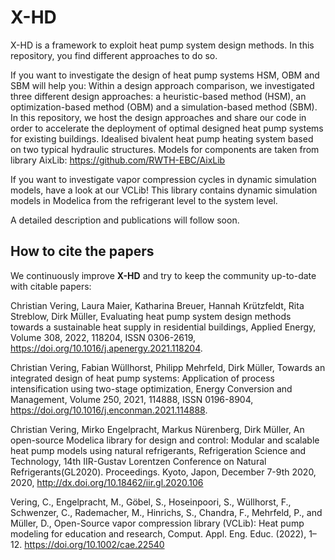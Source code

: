 # X-HD

X-HD is a framework to exploit heat pump system design methods. In this repository, you find different approaches to do so.

If you want to investigate the design of heat pump systems HSM, OBM and SBM will help you:
Within a design approach comparison, we investigated three different design approaches: a heuristic-based method (HSM), an optimization-based method (OBM) and a simulation-based method (SBM). In this repository, we host the design approaches and share our code in order to accelerate the deployment of optimal designed heat pump systems for existing buildings. Idealised bivalent heat pump heating system based on two typical hydraulic structures. Models for components are taken from library AixLib: https://github.com/RWTH-EBC/AixLib

If you want to investigate vapor compression cycles in dynamic simulation models, have a look at our VCLib!
This library contains dynamic simulation models in Modelica from the refrigerant level to the system level.


A detailed description and publications will follow soon.

## How to cite the papers

We continuously improve **X-HD** and try to keep the community up-to-date with citable papers:

Christian Vering, Laura Maier, Katharina Breuer, Hannah Krützfeldt, Rita Streblow, Dirk Müller,
Evaluating heat pump system design methods towards a sustainable heat supply in residential buildings,
Applied Energy,
Volume 308,
2022,
118204,
ISSN 0306-2619,
https://doi.org/10.1016/j.apenergy.2021.118204.

Christian Vering, Fabian Wüllhorst, Philipp Mehrfeld, Dirk Müller,
Towards an integrated design of heat pump systems: Application of process intensification using two-stage optimization,
Energy Conversion and Management,
Volume 250,
2021,
114888,
ISSN 0196-8904,
https://doi.org/10.1016/j.enconman.2021.114888.

Christian Vering, Mirko Engelpracht, Markus Nürenberg, Dirk Müller,
An open-source Modelica library for design and control: Modular and scalable heat pump models using natural refrigerants,
Refrigeration Science and Technology,
14th IIR-Gustav Lorentzen Conference on Natural Refrigerants(GL2020). Proceedings. Kyoto, Japon, December 7-9th 2020,
2020,
http://dx.doi.org/10.18462/iir.gl.2020.106

Vering, C., Engelpracht, M., Göbel, S., Hoseinpoori, S., Wüllhorst, F., Schwenzer, C., Rademacher, M., Hinrichs, S., Chandra, F., Mehrfeld, P., and Müller, D., Open-Source vapor compression library (VCLib): Heat pump modeling for education and research, Comput. Appl. Eng. Educ. (2022), 1– 12. https://doi.org/10.1002/cae.22540 


